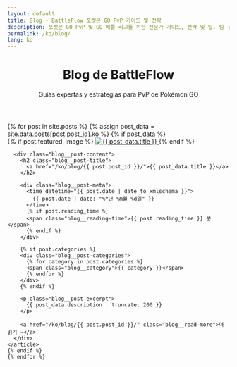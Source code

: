 ```yaml
---
layout: default
title: Blog - BattleFlow 포켓몬 GO PvP 가이드 및 전략
description: 포켓몬 GO PvP 및 GO 배틀 리그를 위한 전문가 가이드, 전략 및 팁. 팀 구성, 메타 분석 및 승리 전략을 배우세요.
permalink: /ko/blog/
lang: ko
---
```


<div class="blog container">
  <header class="blog__header">
    <h1>Blog de BattleFlow</h1>
    <p>Guías expertas y estrategias para PvP de Pokémon GO</p>
  </header>

  <div class="blog__posts">
    {% for post in site.posts %}
    {% assign post_data = site.data.posts[post.post_id].ko %}
    {% if post_data %}
    <article class="blog__post-preview">
      {% if post.featured_image %}
      <a href="/ko/blog/{{ post.post_id }}/" class="blog__post-image">
        <img src="{{ post.featured_image }}" alt="{{ post_data.title }}">
      </a>
      {% endif %}

      <div class="blog__post-content">
        <h2 class="blog__post-title">
          <a href="/ko/blog/{{ post.post_id }}/">{{ post_data.title }}</a>
        </h2>

        <div class="blog__post-meta">
          <time datetime="{{ post.date | date_to_xmlschema }}">
            {{ post.date | date: "%Y년 %m월 %d일" }}
          </time>
          {% if post.reading_time %}
          <span class="blog__reading-time">{{ post.reading_time }} 분</span>
          {% endif %}
        </div>

        {% if post.categories %}
        <div class="blog__post-categories">
          {% for category in post.categories %}
          <span class="blog__category">{{ category }}</span>
          {% endfor %}
        </div>
        {% endif %}

        <p class="blog__post-excerpt">
          {{ post_data.description | truncate: 200 }}
        </p>

        <a href="/ko/blog/{{ post.post_id }}/" class="blog__read-more">더 읽기 →</a>
      </div>
    </article>
    {% endif %}
    {% endfor %}
  </div>
</div>
